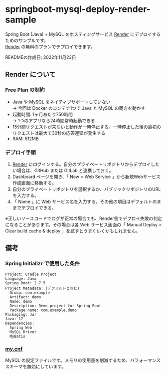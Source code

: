 # springboot-mysql-deploy-render-sample
Spring Boot (Java) + MySQL をホスティングサービス [Render](https://render.com/) にデプロイするためのサンプルです。  
[Render](https://render.com/) の無料のプランでデプロイできます。

READMEの作成日: 2022年11月23日

## Render について

### Free Plan の制約

- Java や MySQL をネイティブサポートしていない     
→ 今回は Docker のコンテナ1つで Java と MySQL の両方を動かす
- 起動時間: 1ヶ月あたり750時間  
→ 1つのアプリなら24時間常時起動できる
- 15分間リクエストが来ないと動作が一時停止する。一時停止した後の最初のリクエストは最大で30秒の応答遅延が発生する
- RAM: 512MB

### デプロイ手順

1. [Render](https://render.com/) にログインする。自分のプライベートリポジトリからデプロイしたい場合は、GitHub または GitLab と連携しておく。
1. Dashboard ページを開き、「 New > Web Service 」から新規Webサービス作成画面に移動する。
1. 自分のプライベートリポジトリを選択するか、パブリックリポジトリのURLを入力する。
1. 「 Name 」に Web サービス名を入力する。その他の項目はデフォルトのままでデプロイできる。

※正しいソースコードでログが正常の場合でも、Render側でデプロイ失敗の判定になることがあります。その場合は各 Web サービス画面の「 Manual Deploy > Clear build cache & deploy 」を試すとうまくいくかもしれません。

## 備考

### Spring Initializr で使用した条件
	
```
Project: Gradle Project
Language: Java
Spring Boot: 2.7.5
Project Metadata: (デフォルトと同じ)
  Group: com.example
  Artifact: demo
  Name: demo
  Description: Demo project for Spring Boot
  Package name: com.example.demo
Packaging: Jar
Java: 17
Dependencies:
  Spring Web
  MySQL Driver
  MyBatis
```
</details>

### [my.cnf](/my.cnf)

MySQL の設定ファイルです。メモリの使用量を削減するため、パフォーマンススキーマを無効にしています。

